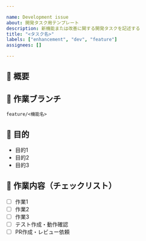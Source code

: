 ```yaml
---

name: Development issue
about: 開発タスク用テンプレート
description: 新機能または改善に関する開発タスクを記述する
title: "<タスク名>"
labels: ["enhancement", "dev", "feature"]
assignees: []

---
```


## 📝 概要

<!-- このタスクの内容を記述してください -->

## 🌱 作業ブランチ

`feature/<機能名>`

## 🎯 目的

- 目的1
- 目的2
- 目的3

## 📌 作業内容（チェックリスト）

- [ ] 作業1
- [ ] 作業2
- [ ] 作業3
- [ ] テスト作成・動作確認
- [ ] PR作成・レビュー依頼